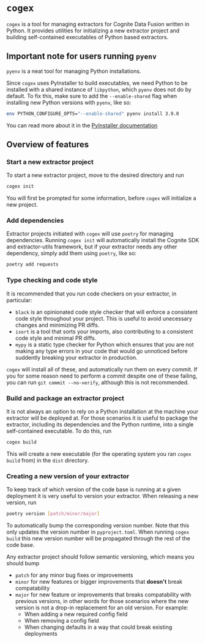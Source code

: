 # `cogex`

`cogex` is a tool for managing extractors for Cognite Data Fusion written in Python. It provides
utilities for initializing a new extractor project and building self-contained executables of Python
based extractors.


## Important note for users running `pyenv`

`pyenv` is a neat tool for managing Python installations.

Since `cogex` uses PyInstaller to build executables, we need Python to be installed with a shared
instance of `libpython`, which `pyenv` does not do by default. To fix this, make sure to add the
`--enable-shared` flag when installing new Python versions with `pyenv`, like so:

```bash
env PYTHON_CONFIGURE_OPTS="--enable-shared" pyenv install 3.9.0
```

You can read more about it in the [PyInstaller documentation](https://pyinstaller.readthedocs.io/en/stable/development/venv.html#pyenv-and-pyinstaller)


## Overview of features


### Start a new extractor project

To start a new extractor project, move to the desired directory and run

```bash
cogex init
```

You will first be prompted for some information, before `cogex` will initialize a new project.


### Add dependencies

Extractor projects initiated with `cogex` will use `poetry` for managing dependencies. Running
`cogex init` will automatically install the Cognite SDK and extractor-utils framework, but if your
extractor needs any other dependency, simply add them using `poetry`, like so:

```bash
poetry add requests
```


### Type checking and code style

It is recommended that you run code checkers on your extractor, in particular:

 * `black` is an opinionated code style checker that will enforce a consistent code style throughout
   your project. This is useful to avoid unecessary changes and minimizing PR diffs.
 * `isort` is a tool that sorts your imports, also contributing to a consistent code style and
   minimal PR diffs.
 * `mypy` is a static type checker for Python which ensures that you are not making any type errors
   in your code that would go unnoticed before suddently breaking your extractor in production.

`cogex` will install all of these, and automatically run them on every commit. If you for some
reason need to perform a commit despite one of these failing, you can run `git commit --no-verify`,
although this is not recommended.


### Build and package an extractor project

It is not always an option to rely on a Python installation at the machine your extractor will be
deployed at. For those scenarios it is useful to package the extractor, including its dependencies
and the Python runtime, into a single self-contained executable. To do this, run

```bash
cogex build
```

This will create a new executable (for the operating system you ran `cogex build` from) in the
`dist` directory.


### Creating a new version of your extractor

To keep track of which version of the code base is running at a given deployment it is very useful
to version your extractor. When releasing a new version, run

```bash
poetry version [patch/minor/major]
```

To automatically bump the corresponding version number. Note that this only updates the version
number in `pyproject.toml`. When running `cogex build` this new version number will be propagated
through the rest of the code base.

Any extractor project should follow semantic versioning, which means you should bump

 * `patch` for any minor bug fixes or improvements
 * `minor` for new features or bigger improvements that __doesn't__ break compatability
 * `major` for new feature or improvements that breaks compatability with previous versions, in
   other words for those scenarios where the new version is not a drop-in replacement for an old
   version. For example:
   - When adding a new required config field
   - When removing a config field
   - When changing defaults in a way that could break existing deployments
